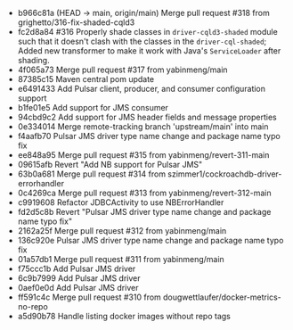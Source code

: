 - b966c81a (HEAD -> main, origin/main) Merge pull request #318 from grighetto/316-fix-shaded-cqld3
- fc2d8a84 #316 Properly shade classes in `driver-cqld3-shaded` module such that it doesn't clash with the classes in the `driver-cql-shaded`; Added new transformer to make it work with Java's `ServiceLoader` after shading.
- 4f065a73 Merge pull request #317 from yabinmeng/main
- 87385c15 Maven central pom update
- e6491433 Add Pulsar client, producer, and consumer configuration support
- b1fe01e5 Add support for JMS consumer
- 94cbd9c2 Add support for JMS header fields and message properties
- 0e334014 Merge remote-tracking branch 'upstream/main' into main
- f4aafb70 Pulsar JMS driver type name change and package name typo fix
- ee848a95 Merge pull request #315 from yabinmeng/revert-311-main
- 09615afb Revert "Add NB support for Pulsar JMS"
- 63b0a681 Merge pull request #314 from szimmer1/cockroachdb-driver-errorhandler
- 0c4269ca Merge pull request #313 from yabinmeng/revert-312-main
- c9919608 Refactor JDBCActivity to use NBErrorHandler
- fd2d5c8b Revert "Pulsar JMS driver type name change and package name typo fix"
- 2162a25f Merge pull request #312 from yabinmeng/main
- 136c920e Pulsar JMS driver type name change and package name typo fix
- 01a57db1 Merge pull request #311 from yabinmeng/main
- f75ccc1b Add Pulsar JMS driver
- 6c9b7999 Add Pulsar JMS driver
- 0aef0e0d Add Pulsar JMS driver
- ff591c4c Merge pull request #310 from dougwettlaufer/docker-metrics-no-repo
- a5d90b78 Handle listing docker images without repo tags
